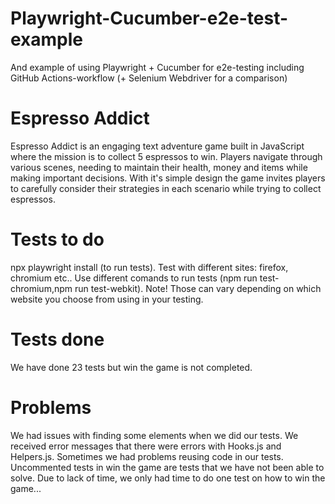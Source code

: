 # Playwright-Cucumber-e2e-test-example
 And example of using Playwright + Cucumber for e2e-testing including GitHub Actions-workflow (+ Selenium Webdriver for a comparison)

# Espresso Addict
Espresso Addict is an engaging text adventure game built in JavaScript where the mission is to collect 5 espressos to win. Players navigate through various scenes, needing to maintain their health, money and items while making important decisions. With it's simple design the game invites players to carefully consider their strategies in each scenario while trying to collect espressos.

# Tests to do
npx playwright install (to run tests).
Test with different sites: firefox, chromium etc..
Use different comands to run tests (npm run test-chromium,npm run test-webkit).
Note! Those can vary depending on which website you choose from using in your testing.

# Tests done
We have done 23 tests but win the game is not completed.

# Problems
We had issues with finding some elements when we did our tests. We received error messages that there were errors with Hooks.js and Helpers.js.
Sometimes we had problems reusing code in our tests. Uncommented tests in win the game are tests that we have not been able to solve.
Due to lack of time, we only had time to do one test on how to win the game...